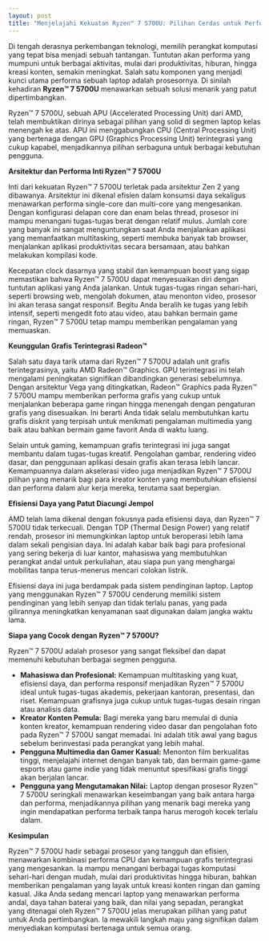 ```yaml
---
layout: post
title: "Menjelajahi Kekuatan Ryzen™ 7 5700U: Pilihan Cerdas untuk Performa Harian"
---
```


Di tengah derasnya perkembangan teknologi, memilih perangkat komputasi yang tepat bisa menjadi sebuah tantangan. Tuntutan akan performa yang mumpuni untuk berbagai aktivitas, mulai dari produktivitas, hiburan, hingga kreasi konten, semakin meningkat. Salah satu komponen yang menjadi kunci utama performa sebuah laptop adalah prosesornya. Di sinilah kehadiran **Ryzen™ 7 5700U** menawarkan sebuah solusi menarik yang patut dipertimbangkan.

Ryzen™ 7 5700U, sebuah APU (Accelerated Processing Unit) dari AMD, telah membuktikan dirinya sebagai pilihan yang solid di segmen laptop kelas menengah ke atas. APU ini menggabungkan CPU (Central Processing Unit) yang bertenaga dengan GPU (Graphics Processing Unit) terintegrasi yang cukup kapabel, menjadikannya pilihan serbaguna untuk berbagai kebutuhan pengguna.

**Arsitektur dan Performa Inti Ryzen™ 7 5700U**

Inti dari kekuatan Ryzen™ 7 5700U terletak pada arsitektur Zen 2 yang dibawanya. Arsitektur ini dikenal efisien dalam konsumsi daya sekaligus menawarkan performa single-core dan multi-core yang mengesankan. Dengan konfigurasi delapan core dan enam belas thread, prosesor ini mampu menangani tugas-tugas berat dengan relatif mulus. Jumlah core yang banyak ini sangat menguntungkan saat Anda menjalankan aplikasi yang memanfaatkan multitasking, seperti membuka banyak tab browser, menjalankan aplikasi produktivitas secara bersamaan, atau bahkan melakukan kompilasi kode.

Kecepatan clock dasarnya yang stabil dan kemampuan boost yang sigap memastikan bahwa Ryzen™ 7 5700U dapat menyesuaikan diri dengan tuntutan aplikasi yang Anda jalankan. Untuk tugas-tugas ringan sehari-hari, seperti browsing web, mengolah dokumen, atau menonton video, prosesor ini akan terasa sangat responsif. Begitu Anda beralih ke tugas yang lebih intensif, seperti mengedit foto atau video, atau bahkan bermain game ringan, Ryzen™ 7 5700U tetap mampu memberikan pengalaman yang memuaskan.

**Keunggulan Grafis Terintegrasi Radeon™**

Salah satu daya tarik utama dari Ryzen™ 7 5700U adalah unit grafis terintegrasinya, yaitu AMD Radeon™ Graphics. GPU terintegrasi ini telah mengalami peningkatan signifikan dibandingkan generasi sebelumnya. Dengan arsitektur Vega yang ditingkatkan, Radeon™ Graphics pada Ryzen™ 7 5700U mampu memberikan performa grafis yang cukup untuk menjalankan beberapa game ringan hingga menengah dengan pengaturan grafis yang disesuaikan. Ini berarti Anda tidak selalu membutuhkan kartu grafis diskrit yang terpisah untuk menikmati pengalaman multimedia yang baik atau bahkan bermain game favorit Anda di waktu luang.

Selain untuk gaming, kemampuan grafis terintegrasi ini juga sangat membantu dalam tugas-tugas kreatif. Pengolahan gambar, rendering video dasar, dan penggunaan aplikasi desain grafis akan terasa lebih lancar. Kemampuannya dalam akselerasi video juga menjadikan Ryzen™ 7 5700U pilihan yang menarik bagi para kreator konten yang membutuhkan efisiensi dan performa dalam alur kerja mereka, terutama saat bepergian.

**Efisiensi Daya yang Patut Diacungi Jempol**

AMD telah lama dikenal dengan fokusnya pada efisiensi daya, dan Ryzen™ 7 5700U tidak terkecuali. Dengan TDP (Thermal Design Power) yang relatif rendah, prosesor ini memungkinkan laptop untuk beroperasi lebih lama dalam sekali pengisian daya. Ini adalah kabar baik bagi para profesional yang sering bekerja di luar kantor, mahasiswa yang membutuhkan perangkat andal untuk perkuliahan, atau siapa pun yang menghargai mobilitas tanpa terus-menerus mencari colokan listrik.

Efisiensi daya ini juga berdampak pada sistem pendinginan laptop. Laptop yang menggunakan Ryzen™ 7 5700U cenderung memiliki sistem pendinginan yang lebih senyap dan tidak terlalu panas, yang pada gilirannya meningkatkan kenyamanan saat digunakan dalam jangka waktu lama.

**Siapa yang Cocok dengan Ryzen™ 7 5700U?**

Ryzen™ 7 5700U adalah prosesor yang sangat fleksibel dan dapat memenuhi kebutuhan berbagai segmen pengguna.

*   **Mahasiswa dan Profesional:** Kemampuan multitasking yang kuat, efisiensi daya, dan performa responsif menjadikan Ryzen™ 7 5700U ideal untuk tugas-tugas akademis, pekerjaan kantoran, presentasi, dan riset. Kemampuan grafisnya juga cukup untuk tugas-tugas desain ringan atau analisis data.
*   **Kreator Konten Pemula:** Bagi mereka yang baru memulai di dunia konten kreator, kemampuan rendering video dasar dan pengolahan foto pada Ryzen™ 7 5700U sangat memadai. Ini adalah titik awal yang bagus sebelum berinvestasi pada perangkat yang lebih mahal.
*   **Pengguna Multimedia dan Gamer Kasual:** Menonton film berkualitas tinggi, menjelajahi internet dengan banyak tab, dan bermain game-game esports atau game indie yang tidak menuntut spesifikasi grafis tinggi akan berjalan lancar.
*   **Pengguna yang Mengutamakan Nilai:** Laptop dengan prosesor Ryzen™ 7 5700U seringkali menawarkan keseimbangan yang baik antara harga dan performa, menjadikannya pilihan yang menarik bagi mereka yang ingin mendapatkan performa terbaik tanpa harus merogoh kocek terlalu dalam.

**Kesimpulan**

Ryzen™ 7 5700U hadir sebagai prosesor yang tangguh dan efisien, menawarkan kombinasi performa CPU dan kemampuan grafis terintegrasi yang mengesankan. Ia mampu menangani berbagai tugas komputasi sehari-hari dengan mudah, mulai dari produktivitas hingga hiburan, bahkan memberikan pengalaman yang layak untuk kreasi konten ringan dan gaming kasual. Jika Anda sedang mencari laptop yang menawarkan performa andal, daya tahan baterai yang baik, dan nilai yang sepadan, perangkat yang ditenagai oleh Ryzen™ 7 5700U jelas merupakan pilihan yang patut untuk Anda pertimbangkan. Ia mewakili langkah maju yang signifikan dalam menyediakan komputasi bertenaga untuk semua orang.
